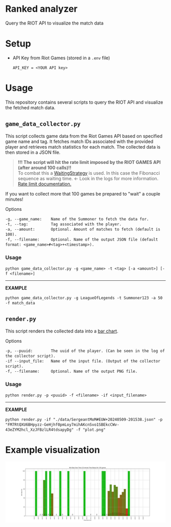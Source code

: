 # Ranked analyzer

Query the RIOT API to visualize the match data

# Setup

- API Key from Riot Games (stored in a `.env` file)
  ```.env
  API_KEY = <YOUR API key>
  ```

# Usage

This repository contains several scripts to query the RIOT API and visualize the fetched match data.

## ``game_data_collector.py``

This script collects game data from the Riot Games API based on specified game name and tag.
It fetches match IDs associated with the provided player and retrieves match statistics for each match.
The collected data is then stored in a JSON file.

> **!!! The script will hit the rate limit imposed by the RIOT GAMES API  (after around 100 calls)!!**<br>
> To combat this a [WaitingStrategy](./utils/waiting_strategy.py) is used.
> In this case the Fibonacci sequence as waiting time. <- Look in the logs for more information.
> [Rate limit documentation.](https://developer.riotgames.com/docs/portal#web-apis_rate-limiting)

If you want to collect more that 100 games be prepared to "wait" a couple minutes!

Options

    -g, --game_name:    Name of the Summoner to fetch the data for.
    -t, --tag:          Tag associated with the player.
    -a, --amount:       Optional. Amount of matches to fetch (default is 100).
    -f, --filename:     Optional. Name of the output JSON file (default format: <game_name>#<tag>+<timestamp>).

### Usage

```shell
python game_data_collector.py -g <game_name> -t <tag> [-a <amount>] [-f <filename>]
```

___
__EXAMPLE__

```shell
python game_data_collector.py -g LeagueOfLegends -t Summoner123 -a 50 -f match_data
```

## ``render.py``
This script renders the collected data into a [bar chart](#example-visualization).

Options

    -p, --puuid:        The uuid of the player. (Can be seen in the log of the collector script).
    -if --input_file:   Name of the input file. (Output of the collector script).
    -f, --filename:     Optional. Name of the output PNG file.

### Usage

```shell
python render.py -p <puuid> -f <filename> -if <input_filename>
```

___
__EXAMPLE__

```shell
python render.py -if "./data/SergeantMoM#EUW+20240509-201538.json" -p "FM7RtQXU6BHpyzz-GeHjhf0pmLoy7mihAKcnSvo1SBEkcCWv-43eZYM2hcl_XzJFBzlLR4tdsapyDg" -f "plot.png"
```

# Example visualization
![Example graph](./docs/plot.png)